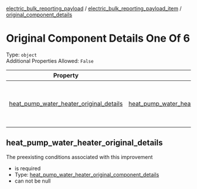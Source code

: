 


  
[electric_bulk_reporting_payload](electric_bulk_reporting_payload.md) / [electric_bulk_reporting_payload_item](electric_bulk_reporting_payload_item.md) / [original_component_details](original_component_details.md)
# Original Component Details One Of 6
  
Type: `object`  
Additional Properties Allowed: `False`  
  

|Property|Type|Required|Format|Title|
| :---: | :---: | :---: | :---: | :---: |
|[heat_pump_water_heater_original_details](#heat_pump_water_heater_original_details)|[heat_pump_water_heater_original_component_details](heat_pump_water_heater_original_component_details.md)|:white_check_mark:||Heat Pump Water Heater Original Component Details|

## heat_pump_water_heater_original_details
  
The preexisting conditions associated with this improvement  
  

- is required
- Type: [heat_pump_water_heater_original_component_details](heat_pump_water_heater_original_component_details.md)
- can not be null
